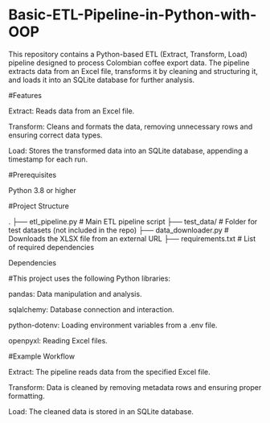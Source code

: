 # Basic-ETL-Pipeline-in-Python-with-OOP

This repository contains a Python-based ETL (Extract, Transform, Load) pipeline designed to process Colombian coffee export data. The pipeline extracts data from an Excel file, transforms it by cleaning and structuring it, and loads it into an SQLite database for further analysis.

#Features

Extract: Reads data from an Excel file.

Transform: Cleans and formats the data, removing unnecessary rows and ensuring correct data types.

Load: Stores the transformed data into an SQLite database, appending a timestamp for each run.

#Prerequisites

Python 3.8 or higher

#Project Structure

.
├── etl_pipeline.py        # Main ETL pipeline script
├── test_data/             # Folder for test datasets (not included in the repo)
    ├── data_downloader.py # Downloads the XLSX file from an external URL
├── requirements.txt       # List of required dependencies

Dependencies

#This project uses the following Python libraries:

pandas: Data manipulation and analysis.

sqlalchemy: Database connection and interaction.

python-dotenv: Loading environment variables from a .env file.

openpyxl: Reading Excel files.

#Example Workflow

Extract: The pipeline reads data from the specified Excel file.

Transform: Data is cleaned by removing metadata rows and ensuring proper formatting.

Load: The cleaned data is stored in an SQLite database.

